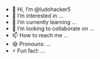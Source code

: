 - 👋 Hi, I’m @ludohacker5
- 👀 I’m interested in ...
- 🌱 I’m currently learning ...
- 💞️ I’m looking to collaborate on ...
- 📫 How to reach me ...
- 😄 Pronouns: ...
- ⚡ Fun fact: ...

<!---
Stanislawycz/Stanislawycz is a ✨ special ✨ repository because its `README.md` (this file) appears on your GitHub profile.
You can click the Preview link to take a look at your changes.
--->
